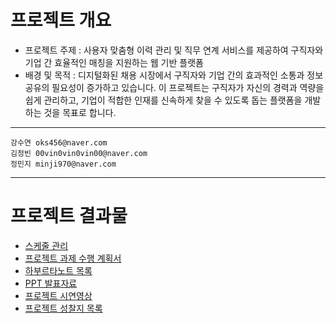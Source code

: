 #  프로젝트 개요

- 프로젝트 주제 : 사용자 맞춤형 이력 관리 및 직무 연계 서비스를 제공하여 구직자와 기업 간 효율적인 매칭을 지원하는 웹 기반 플랫폼
- 배경 및 목적 : 디지털화된 채용 시장에서 구직자와 기업 간의 효과적인 소통과 정보 공유의 필요성이 증가하고 있습니다. 이 프로젝트는 구직자가 자신의 경력과 역량을 쉽게 관리하고, 기업이 적합한 인재를 신속하게 찾을 수 있도록 돕는 플랫폼을 개발하는 것을 목표로 합니다.

---
```
강수연 oks456@naver.com
김정빈 00vin0vin0vin00@naver.com
정민지 minji970@naver.com
```

---

# 프로젝트 결과물

- [스케줄 관리](https://github.com/users/000vin000/projects/2/views/3)
- [프로젝트 과제 수행 계획서](1_프로젝트_과제_수행_계획서.md)
- [하부르타노트 목록](2_하브루타_노트_목록.md)
- [PPT 발표자료](이슈메이커.pptx)
- [프로젝트 시연영상](개인.mp4)
- [프로젝트 성찰지 목록](4_프로젝트_성찰지_목록.md)

